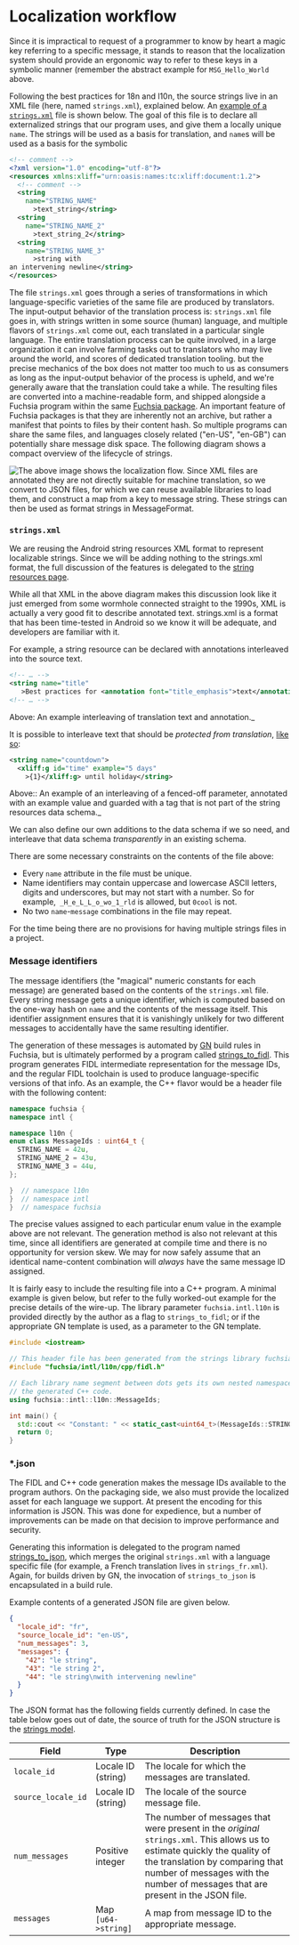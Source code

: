 # Localization workflow

Since it is impractical to request of a programmer to know by heart a magic
key referring to a specific message, it stands to reason that the localization
system should provide an ergonomic way to refer to these keys in a symbolic
manner (remember the abstract example for `MSG_Hello_World` above.

Following the best practices for 18n and l10n, the source strings live in an
XML file (here, named `strings.xml`), explained below. An
[example of a `strings.xml`](/src/intl/example/strings.xml) file is shown below.
The goal of this file is to declare all externalized strings that our program
uses, and give them a locally unique `name`.  The strings will be used as a
basis for translation, and `name`s will be used as a basis for the symbolic
```xml
<!-- comment -->
<?xml version="1.0" encoding="utf-8"?>
<resources xmlns:xliff="urn:oasis:names:tc:xliff:document:1.2">
  <!-- comment -->
  <string
    name="STRING_NAME"
      >text_string</string>
  <string
    name="STRING_NAME_2"
      >text_string_2</string>
  <string
    name="STRING_NAME_3"
      >string with
an intervening newline</string>
</resources>
```

The file `strings.xml` goes through a series of transformations in which
language-specific varieties of the same file are produced by translators.  The
input-output behavior of the translation process is: `strings.xml` file goes
in, with strings written in some source (human) language, and multiple flavors
of `strings.xml` come out, each translated in a particular single language.
The entire translation process can be quite involved, in a large organization
it can involve farming tasks out to translators who may live around the world,
and scores of dedicated translation tooling. but the precise mechanics of the
box does not matter too much to us as consumers as long as the input-output
behavior of the process is upheld, and we're generally aware that the
translation could take a while.  The resulting files are converted into a
machine-readable form, and shipped alongside a Fuchsia program within the same
[Fuchsia package](/docs/glossary/README.md#package).
An important feature of Fuchsia packages is that they are inherently not an
archive, but rather a manifest that points to files by their content hash.  So
multiple programs can share the same files, and languages closely related
("en-US", "en-GB") can potentially share message disk space. The following
diagram shows a compact overview of the lifecycle of strings.

![The above image shows the localization flow. Since XML files are annotated they are not directly suitable for machine translation, so we convert to JSON files, for which we can reuse available libraries to load them, and construct a map from a key to message string.  These strings can then be used as format strings in `MessageFormat`.](images/localization-workflow.png "The above image shows the localization flow. Since XML files are annotated they are not directly suitable for machine translation, so we convert to JSON files, for which we can reuse available libraries to load them, and construct a map from a key to message string.  These strings can then be used as format strings in `MessageFormat`.")

### `strings.xml`

We are reusing the Android string resources XML format to represent localizable
strings. Since we will be adding nothing to the strings.xml format, the full
discussion of the features is delegated to the [string resources
page](https://developer.android.com/guide/topics/resources/string-resource).

While all that XML in the above diagram makes this discussion look like it just
emerged from some wormhole connected straight to the 1990s, XML is actually a
very good fit to describe annotated text. strings.xml is a format that has been
time-tested in Android so we know it will be adequate, and developers are
familiar with it.

For example, a string resource can be declared with annotations interleaved
into the source text.

```xml
<!-- … -->
<string name="title"
   >Best practices for <annotation font="title_emphasis">text</annotation> look like so</string>
<!-- … -->
```
Above: An example interleaving of translation text and annotation._

It is possible to interleave text that should be _protected from translation_,
[like so](https://developer.android.com/guide/topics/resources/localization):


```xml
<string name="countdown">
  <xliff:g id="time" example="5 days"
    >{1}</xliff:g> until holiday</string>
```

Above:: An example of an interleaving of a fenced-off parameter, annotated with
an example value and guarded with a tag that is not part of the string
resources data schema._

We can also define our own additions to the data schema if we so need, and
interleave that data schema _transparently_ in an existing schema.

There are some necessary constraints on the contents of the file above:

*   Every `name` attribute in the file must be unique.
*   Name identifiers may contain uppercase and lowercase ASCII letters, digits and underscores, but may not start with a number.  So for example,` _H_e_L_L_o_wo_1_rld` is allowed, but `0cool` is not.
*   No two `name`-`message` combinations in the file may repeat.

For the time being there are no provisions for having multiple strings files in
a project.

### Message identifiers

The message identifiers (the "magical" numeric constants for each message) are
generated based on the contents of the `strings.xml` file.  Every string
message gets a unique identifier, which is computed based on the one-way hash
on `name` and the contents of the message itself.  This identifier assignment
ensures that it is vanishingly unlikely for two different messages to
accidentally have the same resulting identifier.

The generation of these messages is automated by
[GN](https://gn.googlesource.com/gn/) build rules in Fuchsia, but is ultimately
performed by a program called
[strings_to_fidl](/src/intl/strings_to_fidl/README.md).
This program generates FIDL intermediate representation for the message IDs,
and the regular FIDL toolchain is used to produce language-specific versions of
that info.  As an example, the C++ flavor would be a header file with the
following content:


```cpp
namespace fuchsia {
namespace intl {

namespace l10n {
enum class MessageIds : uint64_t {
  STRING_NAME = 42u,
  STRING_NAME_2 = 43u,
  STRING_NAME_3 = 44u,
};

}  // namespace l10n
}  // namespace intl
}  // namespace fuchsia
```

The precise values assigned to each particular enum value in the example above
are not relevant.  The generation method is also not relevant at this time,
since all identifiers are generated at compile time and there is no opportunity
for version skew.  We may for now safely assume that an identical name-content
combination will _always_ have the same message ID assigned.

It is fairly easy to include the resulting file into a C++ program.  A minimal
example is given below, but refer to the fully worked-out example for the
precise details of the wire-up.  The library parameter `fuchsia.intl.l10n` is
provided directly by the author as a flag to `strings_to_fidl`; or if the
appropriate GN template is used, as a parameter to the GN template.

```cpp
#include <iostream>

// This header file has been generated from the strings library fuchsia.intl.l10n.
#include "fuchsia/intl/l10n/cpp/fidl.h"

// Each library name segment between dots gets its own nested namespace in
// the generated C++ code.
using fuchsia::intl::l10n::MessageIds;

int main() {
  std::cout << "Constant: " << static_cast<uint64_t>(MessageIds::STRING_NAME) << std::endl;
  return 0;
}
```

### \*.json

The FIDL and C++ code generation makes the message IDs available to the program
authors.  On the packaging side, we also must provide the localized asset for
each language we support.  At present the encoding for this information is
JSON.  This was done for expedience, but a number of improvements can be
made on that decision to improve performance and security.

Generating this information is delegated to the program named
[strings_to_json](/src/intl/strings_to_json/README.md),
which merges the original `strings.xml` with a language specific
file (for example, a French translation lives in `strings_fr.xml`).
Again, for builds driven by GN, the invocation of `strings_to_json`
is encapsulated in a build rule.

Example contents of a generated JSON file are given below.


```json
{
  "locale_id": "fr",
  "source_locale_id": "en-US",
  "num_messages": 3,
  "messages": {
    "42": "le string",
    "43": "le string 2",
    "44": "le string\nwith intervening newline"
  }
}
```


The JSON format has the following fields currently defined.  In case the table
below goes out of date, the source of truth for the JSON structure is the
[strings
model](/src/lib/intl/strings/src/json.rs#47).


| **Field** | **Type** | **Description** |
|-----------|----------|-----------------|
`locale_id` | Locale ID (string) | The locale for which the messages are translated. |
`source_locale_id` | Locale ID (string) | The locale of the source message file. |
`num_messages` | Positive integer | The number of messages that were present in the *original* `strings.xml`.  This allows us to estimate quickly the quality of the translation by comparing that number of messages with the number of messages that are present in the JSON file. |
`messages` | Map `[u64->string]` | A map from message ID to the appropriate message. |
